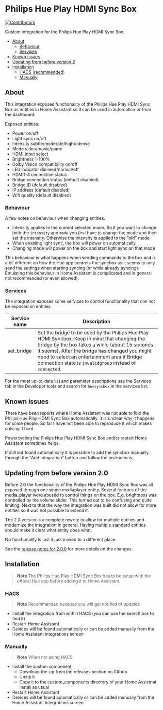 # Philips Hue Play HDMI Sync Box

[![Contributors](https://img.shields.io/github/contributors/mvdwetering/huesyncbox.svg)](https://github.com/mvdwetering/huesyncbox/graphs/contributors)

Custom integration for the Philips Hue Play HDMI Sync Box.

- [About](#about)
  - [Behaviour](#behaviour)
  - [Services](#services)
 - [Known issues](#known-issues)
- [Updating from before version 2](#updating-from-before-version-20)
- [Installation](#installation)
  - [HACS (recommended)](#hacs)
  - [Manually](#manually)

## About

This integration exposes functionality of the Philips Hue Play HDMI Sync Box as entities in Home Assistant so it can be used in automation or from the dashboard.

Exposed entities:

* Power on/off
* Light sync on/off
* Intensity subtle/moderate/high/intense
* Mode video/music/game
* HDMI Input select
* Brightness 1-100%
* Dolby Vision compatibility on/off
* LED indicator dimmed/normal/off
* HDMI1-4 connection status
* Bridge connection status (default disabled)
* Bridge ID (default disabled)
* IP address (default disabled)
* Wifi quality (default disabled)

### Behaviour

A few notes on behaviour when changing entities.

* Intensity applies to the current selected mode. So if you want to change both the `intensity` and `mode` you _first_ have to change the mode and then set the intensity. Otherwise the intensity is applied to the "old" mode
* When enabling light sync, the box will power on automatically
* Changing mode will power on the box and start light sync on that mode

This behaviour is what happens when sending commands to the box and is a bit different on how the Hue app controls the syncbox as it seems to only send the settings when starting syncing (or while already syncing). Emulating this behaviour in Home Assistant is complicated and in general not recommended (or even allowed).


### Services

The integration exposes some services to control functionality that can not be exposed on entities.

| Service name | Description |
|---|---|
| set_bridge | Set the bridge to be used by the Philips Hue Play HDMI Syncbox. Keep in mind that changing the bridge by the box takes a while (about 15 seconds it seems). After the bridge has changed you might need to select an entertainment area if Bridge connection state is `invalidgroup` instead of `connected`. |

For the most up-to-date list and parameter descriptions use the Services tab in the Developer tools and search for `huesyncbox` in the services list.


## Known issues

There have been reports where Home Assistant was not able to find the Philips Hue Play HDMI Sync Box automatically.
It is unclear why it happens for some people. So far I have not been able to reproduce it which makes solving it hard.

Powercycling the Philips Hue Play HDMI Sync Box and/or restart Home Assistant sometimes helps.

If still not found automatically it is possible to add the syncbox manually through the "Add Integration" button and follow the instructions.


## Updating from before version 2.0

Before 2.0 the functionality of the Philips Hue Play HDMI Sync Box was all exposed through one single mediaplayer entity. Several features of the media_player were abused to control things on the box. E.g. brightness was controlled by the volume slider. This turned out to be confusing and quite limiting. Next to that the way the integration was built did not allow for more entities so it was not possible to extend it. 

The 2.0 version is a complete rewrite to allow for multiple entities and modernize the integration in general. Having multiple standard entities should make it clear what entity does what.

No functionality is lost it just moved to a different place.

See the [release notes for 2.0.0](https://github.com/mvdwetering/huesyncbox/releases/tag/v2.0.0b0) for more details on the changes.


## Installation

> **Note**
> The Philips Hue Play HDMI Sync Box has to be setup with the official Hue app before adding it to Home Assistant.

### HACS

> **Note**
> Recommended because you will get notified of updates

* Install the integration from within HACS (you can use the search box to find it)
* Restart Home Assistant
* Devices will be found automatically or can be added manually from the Home Assistant integrations screen

### Manually

> **Note**
> When not using HACS

* Install the custom component
  * Download the zip from the releases section on Github
  * Unzip it
  * Copy it to the custom_components directory of your Home Assistnat install as usual
* Restart Home Assistant
* Devices will be found automatically or can be added manually from the Home Assistant integrations screen

